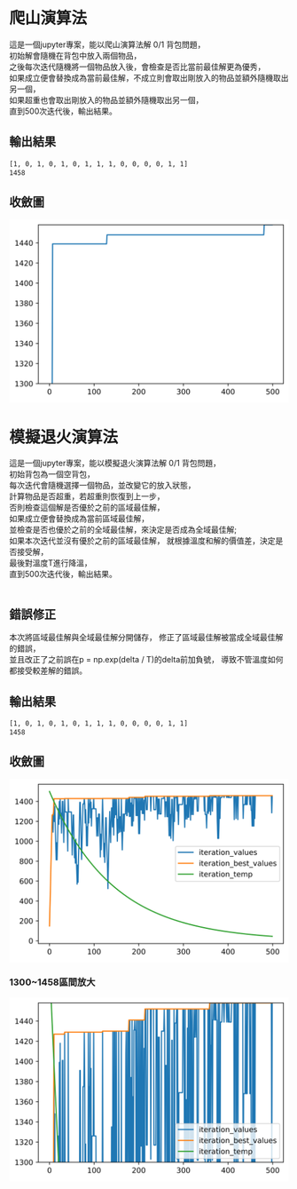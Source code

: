 # 爬山演算法

這是一個jupyter專案，能以爬山演算法解 0/1 背包問題，<br />
初始解會隨機在背包中放入兩個物品，<br />
之後每次迭代隨機將一個物品放入後，會檢查是否比當前最佳解更為優秀，<br />
如果成立便會替換成為當前最佳解，不成立則會取出剛放入的物品並額外隨機取出另一個，<br />
如果超重也會取出剛放入的物品並額外隨機取出另一個，<br />
直到500次迭代後，輸出結果。<br />

## 輸出結果

```
[1, 0, 1, 0, 1, 0, 1, 1, 1, 0, 0, 0, 0, 1, 1]
1458
```
## 收斂圖

<p align="left" style="background-color:white;">
    <img src="./img/graph1.png">
    <br/>
</p>

# 模擬退火演算法

這是一個jupyter專案，能以模擬退火演算法解 0/1 背包問題，<br />
初始背包為一個空背包，<br />
每次迭代會隨機選擇一個物品，並改變它的放入狀態，<br />
計算物品是否超重，若超重則恢復到上一步，<br />
否則檢查這個解是否優於之前的區域最佳解，<br />
如果成立便會替換成為當前區域最佳解，<br />
並檢查是否也優於之前的全域最佳解，來決定是否成為全域最佳解;<br />
如果本次迭代並沒有優於之前的區域最佳解，
就根據溫度和解的價值差，決定是否接受解，<br />
最後對溫度T進行降溫，<br />
直到500次迭代後，輸出結果。<br /><br />

## 錯誤修正
本次將區域最佳解與全域最佳解分開儲存，
修正了區域最佳解被當成全域最佳解的錯誤，<br />
並且改正了之前誤在p = np.exp(delta / T)的delta前加負號，
導致不管溫度如何都接受較差解的錯誤。


## 輸出結果

```
[1, 0, 1, 0, 1, 0, 1, 1, 1, 0, 0, 0, 0, 1, 1]
1458
```
## 收斂圖

<p align="left" style="background-color:white;">
    <img src="./img/graph3.png">
    <br/>
</p>

### 1300~1458區間放大
<p align="left" style="background-color:white;">
    <img src="./img/graph4.png">
    <br/>
</p>
